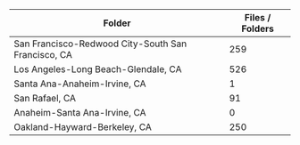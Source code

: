 | Folder                                             |   Files / Folders |
|----------------------------------------------------|-------------------|
| San Francisco-Redwood City-South San Francisco, CA |               259 |
| Los Angeles-Long Beach-Glendale, CA                |               526 |
| Santa Ana-Anaheim-Irvine, CA                       |                 1 |
| San Rafael, CA                                     |                91 |
| Anaheim-Santa Ana-Irvine, CA                       |                 0 |
| Oakland-Hayward-Berkeley, CA                       |               250 |